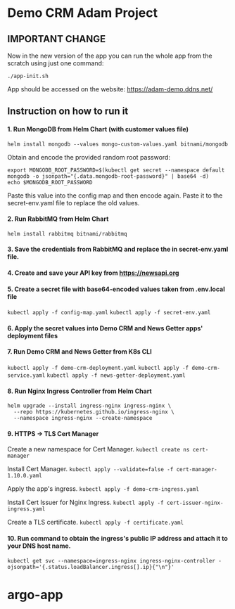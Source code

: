 # Demo CRM Adam Project

## IMPORTANT CHANGE

Now in the new version of the app you can run the whole app from the scratch using just one command:

`./app-init.sh`

App should be accessed on the website: https://adam-demo.ddns.net/


## Instruction on how to run it

#### 1. Run MongoDB from Helm Chart (with customer values file)

`helm install mongodb --values mongo-custom-values.yaml bitnami/mongodb`

Obtain and encode the provided random root password:
```
export MONGODB_ROOT_PASSWORD=$(kubectl get secret --namespace default mongodb -o jsonpath="{.data.mongodb-root-password}" | base64 -d)
echo $MONGODB_ROOT_PASSWORD
```
Paste this value into the config map and then encode again. Paste it to the secret-env.yaml file to replace the old values.

#### 2. Run RabbitMQ from Helm Chart

`helm install rabbitmq bitnami/rabbitmq`

#### 3. Save the credentials from RabbitMQ and replace the in secret-env.yaml file.

#### 4. Create and save your API key from https://newsapi.org

#### 5. Create a secret file with base64-encoded values taken from .env.local file

`kubectl apply -f config-map.yaml`
`kubectl apply -f secret-env.yaml`

#### 6. Apply the secret values into Demo CRM and News Getter apps' deployment files

#### 7. Run Demo CRM and News Getter from K8s CLI

`kubectl apply -f demo-crm-deployment.yaml`
`kubectl apply -f demo-crm-service.yaml`
`kubectl apply -f news-getter-deployment.yaml`

#### 8. Run Nginx Ingress Controller from Helm Chart

```
helm upgrade --install ingress-nginx ingress-nginx \
  --repo https://kubernetes.github.io/ingress-nginx \
  --namespace ingress-nginx --create-namespace
```

#### 9. HTTPS -> TLS Cert Manager

Create a new namespace for Cert Manager.
`kubectl create ns cert-manager`

Install Cert Manager.
`kubectl apply --validate=false -f cert-manager-1.10.0.yaml`

Apply the app's ingress.
`kubectl apply -f demo-crm-ingress.yaml`

Install Cert Issuer for Nginx Ingress.
`kubectl apply -f cert-issuer-nginx-ingress.yaml`

Create a TLS certificate.
`kubectl apply -f certificate.yaml`

#### 10. Run command to obtain the ingress's public IP address and attach it to your DNS host name.

`kubectl get svc --namespace=ingress-nginx ingress-nginx-controller -ojsonpath='{.status.loadBalancer.ingress[].ip}{"\n"}'`

# argo-app
